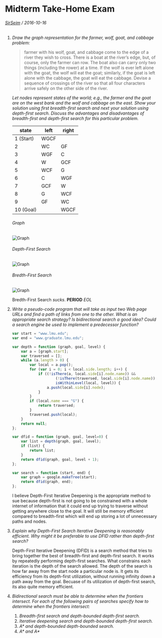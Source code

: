 # Midterm Take-Home Exam
###### [SirSeim](https://twitter.com/sirseim) / 2016-10-16

1.  _Draw the graph representation for the farmer, wolf, goat, and cabbage problem:_

    > farmer with his wolf, goat, and cabbage come to the edge of a river they wish to cross. There is a boat at the river’s edge, but, of course, only the farmer can row. The boat also can carry only two things (including the rower) at a time. If the wolf is ever left alone with the goat, the wolf will eat the goat; similarly, if the goat is left alone with the cabbage, the goat will eat the cabbage. Devise a sequence of crossings of the river so that all four characters arrive safely on the other side of the river.

    _Let nodes represent states of the world; e.g., the farmer and the goat are on the west bank and the wolf and cabbage on the east. Show your solution using first breadth-first search and next your solution using depth-first search. Discuss the advantages and disadvantages of breadth-first and depth-first search for this particular problem._

    state | left | right
    --- | --- | ---
    1 (Start) | WGCF | 
    2 | WC | GF
    3 | WGF | C
    4 | W | GCF
    5 | WCF | G
    6 | C | WGF
    7 | GCF | W
    8 | G | WCF
    9 | GF | WC
    10 (Goal) |  | WGCF

    ###### Graph
    ![Graph](https://cdn.rawgit.com/sirseim/cmsi485/master/exam1/diagram1.svg)

    ###### Depth-First Search
    ![Graph](https://cdn.rawgit.com/sirseim/cmsi485/master/exam1/diagram2.svg)

    ###### Bredth-First Search
    ![Graph](https://cdn.rawgit.com/sirseim/cmsi485/master/exam1/diagram3.svg)

    Bredth-First Search _sucks_. **PERIOD** _EOL_

2.  _Write a pseudo-code program that will take as input two Web page URLs and find a path of links from one to the other. What is an appropriate search strategy? Is bidirectional search a good idea? Could a search engine be used to implement a predecessor function?_

  
    ```javascript
    var start = "www.lmu.edu";
    var end = "www.graduate.lmu.edu";

    var depth = function (graph, goal, level) {
        var a = [graph.start];
        var traversed = [];
        while (a.length > 0) {
            var local = a.pop();
            for (var i = 0; i < local.side.length; i++) {
                if ((!isThere(a, local.side[i].node.name)) &&
                        (!isThere(traversed, local.side[i].node.name)) &&
                        isWithinLevel(local, level)) {
                    a.push(local.side[i].node);
                }
            }
            if (local.name === "G") {
                return traversed;
            }
            traversed.push(local);
        }
        return null;
    };

    var dfid = function (graph, goal, level=0) {
        var list = depth(graph, goal, level);
        if (list) {
            return list;
        }
        return dfid(graph, goal, level + 1);
    };

    var search = function (start, end) {
        var graph = google.makeTree(start);
        return dfid(graph, end);
    };

    ```

    I believe Depth-First Iterative Deepening is the appropriate method to sue because depth-first is not going to be constrained with a whole internet of information that it could end up trying to traverse without getting anywhere close to the goal. It will still be memory efficient compared to breadth-first which will end up storing a lot of unnecessary paths and nodes. 

3.  _Explain why Depth-First Search Iterative Deepening is reasonably efficient. Why might it be preferable to use DFID rather than depth-first search?_

    Depth-First Iterative Deepening (DFID) is a search method that tries to bring together the best of breadth-first and depth-first search. It works by repeatedly performing depth-first searches. What constrains each iteration is the depth of the search allowed. The depth of the search is how far away from the start node a particular node is. It gets its efficiency from its depth-first utilization, without running infinity down a path away from the goal. Becuase of its utilization of depth-first search, its also quite memory efficient.

4.  _Bidirectional search must be able to determine when the frontiers intersect. For each of the following pairs of searches specify how to determine when the frontiers intersect:_
    1.  _Breadth-first search and depth-bounded depth-first search._
    2.  _Iterative deepening search and depth-bounded depth-first search._
    3.  _A* and depth-bounded depth-bounded search._
    4.  _A* and A*_